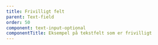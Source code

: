```yaml
---
title: Frivilligt felt
parent: Text-field
order: 50
component: text-input-optional
componentTitle: Eksempel på tekstfelt som er frivilligt
---
```

